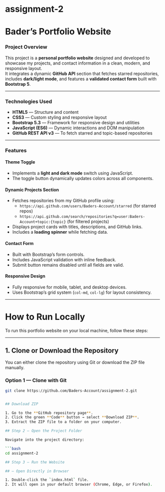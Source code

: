# assignment-2

# Bader’s Portfolio Website  

### Project Overview  
This project is a **personal portfolio website** designed and developed to showcase my projects, and contact information in a clean, modern, and responsive layout.  
It integrates a dynamic **GitHub API** section that fetches starred repositories, includes **dark/light mode**, and features a **validated contact form** built with **Bootstrap 5**.  

---

### Technologies Used  
- **HTML5** — Structure and content  
- **CSS3** — Custom styling and responsive layout  
- **Bootstrap 5.3** — Framework for responsive design and utilities  
- **JavaScript (ES6)** — Dynamic interactions and DOM manipulation  
- **GitHub REST API v3** — To fetch starred and topic-based repositories  

---

### Features  

#### Theme Toggle  
- Implements a **light and dark mode** switch using JavaScript.  
- The toggle button dynamically updates colors across all components.  

#### Dynamic Projects Section  
- Fetches repositories from my GitHub profile using:  
  - `https://api.github.com/users/Baders-Account/starred` (for starred repos)  
  - `https://api.github.com/search/repositories?q=user:Baders-Account+topic:{topic}` (for filtered projects)  
- Displays project cards with titles, descriptions, and GitHub links.  
- Includes a **loading spinner** while fetching data.  

#### Contact Form  
- Built with Bootstrap’s form controls.  
- Includes JavaScript validation with inline feedback.  
- Submit button remains disabled until all fields are valid.  

#### Responsive Design  
- Fully responsive for mobile, tablet, and desktop devices.  
- Uses Bootstrap’s grid system (`col-md`, `col-lg`) for layout consistency.  

---

# How to Run Locally

To run this portfolio website on your local machine, follow these steps:

---

## 1. Clone or Download the Repository

You can either clone the repository using Git or download the ZIP file manually.

### Option 1 — Clone with Git

```bash
git clone https://github.com/Baders-Account/assignment-2.git


## Download ZIP

1. Go to the **GitHub repository page**.  
2. Click the green **Code** button → select **Download ZIP**.  
3. Extract the ZIP file to a folder on your computer.

## Step 2 – Open the Project Folder

Navigate into the project directory:

```bash
cd assignment-2

## Step 3 – Run the Website

## – Open Directly in Browser 

1. Double-click the `index.html` file.  
2. It will open in your default browser (Chrome, Edge, or Firefox).





